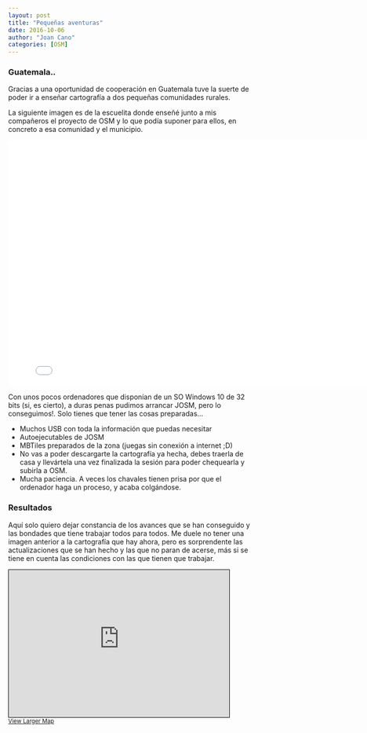 ```yaml
---
layout: post
title: "Pequeñas aventuras"
date: 2016-10-06
author: "Joan Cano"
categories: [OSM]
---
```


### Guatemala..

Gracias a una oportunidad de cooperación en Guatemala tuve la suerte de poder ir a enseñar cartografía a dos pequeñas comunidades rurales.

La siguiente imagen es de la escuelita donde enseñé junto a mis compañeros el proyecto de OSM y lo que podía suponer para ellos, en concreto a esa comunidad y el municipio.

<iframe width="800" height="500" src="../static/panos/panellum.html" frameborder="0" allowfullscreen></iframe>



Con unos pocos ordenadores que disponían de un SO Windows 10 de 32 bits (si, es cierto), a duras penas pudimos
arrancar JOSM, pero lo conseguimos!. Solo tienes que tener las cosas preparadas...


- Muchos USB con toda la información que puedas necesitar
- Autoejecutables de JOSM
- MBTiles preparados de la zona (juegas sin conexión a internet ;D)
- No vas a poder descargarte la cartografía ya hecha, debes traerla de casa y llevártela una vez finalizada la sesión para poder chequearla y subirla a OSM.
- Mucha paciencia. A veces los chavales tienen prisa por que el ordenador haga un proceso, y acaba colgándose.


### Resultados

Aquí solo quiero dejar constancia de los avances que se han conseguido y las bondades que tiene trabajar todos para todos. Me duele no tener una imagen anterior a la cartografía que hay ahora, pero es sorprendente las actualizaciones que se han hecho y las que no paran de acerse, más si se tiene en cuenta las condiciones con las que tienen que trabajar.

<iframe width="450" height="300" frameborder="0" scrolling="no" marginheight="0" marginwidth="0" 		src="https://www.openstreetmap.org/export/embed.html?bbox=-90.31596422195436%2C15.457568384197668%2C-90.29341220855714%2C15.470349161406482&amp;layer=mapnik&amp;marker=15.463958871391037%2C-90.30468821525574"
style="border: 1px solid black"></iframe><br/><small><a href="https://www.openstreetmap.org/?mlat=15.4640&amp;mlon=-90.3047#map=16/15.4640/-90.3047">View Larger Map</a></small>

